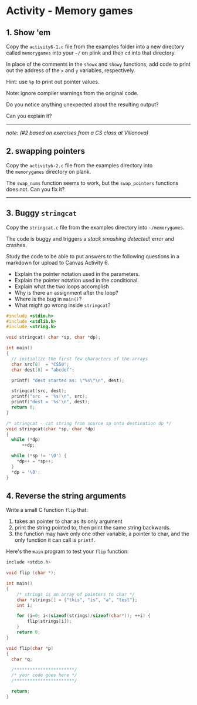 # Activity - Memory games

## 1. Show 'em

Copy the `activity6-1.c` file from the examples folder into a new 
directory called `memorygames` into your `~/` on plink 
and then `cd` into that directory.

In place of the comments in the `showx` and `showy` functions, 
add code to print out the address of the `x` and `y` variables, 
respectively. 

Hint: use `%p` to print out pointer values.

Note: ignore compiler warnings from the original code.

Do you notice anything unexpected about the resulting output?

Can you explain it?

---

_note: (#2 based on exercises from a CS class at Villanova)_

## 2. swapping pointers

Copy the `activity6-2.c` file from the examples directory into  
the `memorygames` directory on plank.

The `swap_nums` function seems to work, but the `swap_pointers` 
functions does not. Can you fix it?

---

## 3. Buggy `stringcat`
Copy the `stringcat.c` file from the examples directory into `~/memorygames`.

The code is buggy and triggers a *stack smashing detected!* error and crashes.

Study the code to be able to put answers to the following questions in a markdown for upload to Canvas Activity 6. 

* Explain the pointer notation used in the parameters.
* Explain the pointer notation used in the conditional.
* Explain what the two loops accomplish
* Why is there an assignment after the loop?
* Where is the bug in `main()`?
* What might go wrong inside `stringcat`?

```c
#include <stdio.h>
#include <stdlib.h>
#include <string.h>

void stringcat( char *sp, char *dp);

int main()
{
  // initialize the first few characters of the arrays
  char src[8]  = "CS50";
  char dest[8] = "abcdef";

  printf( "dest started as: \"%s\"\n", dest);

  stringcat(src, dest);
  printf("src  = '%s'\n", src);
  printf("dest = '%s'\n", dest);
  return 0;
}

/* stringcat - cat string from source sp onto destination dp */
void stringcat(char *sp, char *dp)
{
  while (*dp)
	  ++dp;

  while (*sp != '\0') {
    *dp++ = *sp++;
  }
  *dp = '\0';
}
```

<!--
For those who have already read/watched the [knowledge unit about gdb](../gdb/index.html), you can use `gdb` to inspect the state of the process when it crashed:

```bash
$ ulimit -c unlimited
$ mygcc stringcat.c -o stringcat
$ ./stringcat
dest started as: "abcdef"
src  = 'CS50'
dest = 'abcdefCS50'
*** stack smashing detected ***: terminated
Aborted (core dumped)
$ # find your UID's most recent coredump file
and save it in an shell variable
$ export coredump=$(ls -t /var/lib/apport/coredump/*$UID* | head -1)
$ echo $coredump
/var/lib/apport/coredump/core._thayerfs_home_d29265d_cs50-dev_tmp_aa.180338.158d32c0-568a-41f4-87c5-b9e0f11465d2.4081512.220718009
$ gdb stringcat $coredump
...
Reading symbols from stringcat...
[New LWP 4113919]
[Thread debugging using libthread_db enabled]
Using host libthread_db library "/lib/x86_64-linux-gnu/libthread_db.so.1".
Core was generated by `./stringcat`.
Program terminated with signal SIGABRT, Aborted.
...
(gdb) 

```
-->

## 4. Reverse the string arguments

Write a small C function `flip` that:

1. takes an pointer to char as its only argument
2. print the string pointed to, then print the same string backwards.
3. the function may have only one other variable, a pointer 
to char, and the only function it can call is `printf`.

Here's the `main` program to test your `flip` function:

```c
include <stdio.h>

void flip (char *);

int main()
{
    /* strings is an array of pointers to char */
    char *strings[] = {"this", "is", "a", "test"};
    int i;

    for (i=0; i<(sizeof(strings)/sizeof(char*)); ++i) {
        flip(strings[i]);
    }
    return 0;
}

void flip(char *p)
{
  char *q;

  /***********************/
  /* your code goes here */
  /***********************/

  return;
}

```
